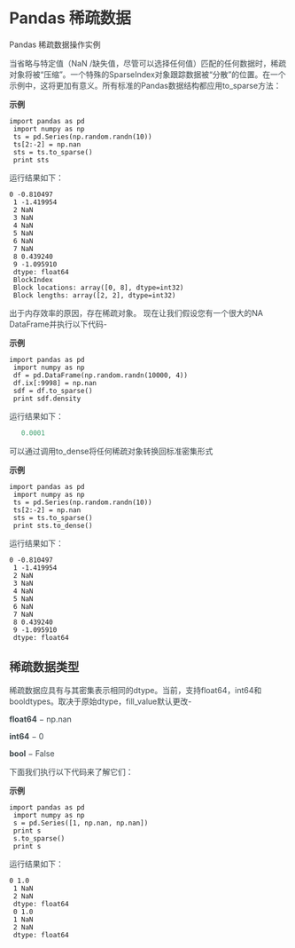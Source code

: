 # <font style="color:rgb(51, 51, 51);">Pandas 稀疏数据</font>
<font style="color:rgb(51, 51, 51);">Pandas 稀疏数据操作实例</font>

<font style="color:rgb(59, 69, 73);">当省略与特定值（NaN /缺失值，尽管可以选择任何值）匹配的任何数据时，稀疏对象将被“压缩”。一个特殊的SparseIndex对象跟踪数据被“分散”的位置。在一个示例中，这将更加有意义。所有标准的Pandas数据结构都应用to_sparse方法：</font>

**<font style="color:rgb(51, 51, 51);background-color:rgb(239, 239, 239);">示例</font>**

```plain
import pandas as pd
 import numpy as np
 ts = pd.Series(np.random.randn(10))
 ts[2:-2] = np.nan
 sts = ts.to_sparse()
 print sts
```

<font style="color:rgb(59, 69, 73);">运行结果如下：</font>

```plain
0 -0.810497
 1 -1.419954
 2 NaN
 3 NaN
 4 NaN
 5 NaN
 6 NaN
 7 NaN
 8 0.439240
 9 -1.095910
 dtype: float64
 BlockIndex
 Block locations: array([0, 8], dtype=int32)
 Block lengths: array([2, 2], dtype=int32)
```

<font style="color:rgb(59, 69, 73);">出于内存效率的原因，存在稀疏对象。 </font><font style="color:rgb(59, 69, 73);">现在让我们假设您有一个很大的NA DataFrame并执行以下代码-</font>

**<font style="color:rgb(51, 51, 51);background-color:rgb(239, 239, 239);">示例</font>**

```plain
import pandas as pd
 import numpy as np
 df = pd.DataFrame(np.random.randn(10000, 4))
 df.ix[:9998] = np.nan
 sdf = df.to_sparse()
 print sdf.density
```

<font style="color:rgb(59, 69, 73);">运行结果如下：</font>

```python
   0.0001
```

<font style="color:rgb(59, 69, 73);">可以通过调用to_dense将任何稀疏对象转换回标准密集形式</font>

**<font style="color:rgb(51, 51, 51);background-color:rgb(239, 239, 239);">示例</font>**

```plain
import pandas as pd
 import numpy as np
 ts = pd.Series(np.random.randn(10))
 ts[2:-2] = np.nan
 sts = ts.to_sparse()
 print sts.to_dense()
```

<font style="color:rgb(59, 69, 73);">运行结果如下：</font>

```plain
0 -0.810497
 1 -1.419954
 2 NaN
 3 NaN
 4 NaN
 5 NaN
 6 NaN
 7 NaN
 8 0.439240
 9 -1.095910
 dtype: float64
```

## <font style="color:rgb(51, 51, 51);">稀疏数据类型</font>
<font style="color:rgb(59, 69, 73);">稀疏数据应具有与其密集表示相同的dtype。当前，支持float64，int64和booldtypes。取决于原始dtype，fill_value默认更改-</font>

**<font style="color:rgb(59, 69, 73);">float64</font>**<font style="color:rgb(59, 69, 73);"> </font><font style="color:rgb(59, 69, 73);">− np.nan</font>

**<font style="color:rgb(59, 69, 73);">int64</font>**<font style="color:rgb(59, 69, 73);"> </font><font style="color:rgb(59, 69, 73);">− 0</font>

**<font style="color:rgb(59, 69, 73);">bool</font>**<font style="color:rgb(59, 69, 73);"> </font><font style="color:rgb(59, 69, 73);">− False</font>

<font style="color:rgb(59, 69, 73);">下面我们执行以下代码来了解它们：</font>

**<font style="color:rgb(51, 51, 51);background-color:rgb(239, 239, 239);">示例</font>**

```plain
import pandas as pd
 import numpy as np
 s = pd.Series([1, np.nan, np.nan])
 print s
 s.to_sparse()
 print s
```

<font style="color:rgb(59, 69, 73);">运行结果如下：</font>

```plain
0 1.0
 1 NaN
 2 NaN
 dtype: float64
 0 1.0
 1 NaN
 2 NaN
 dtype: float64
```

# 
